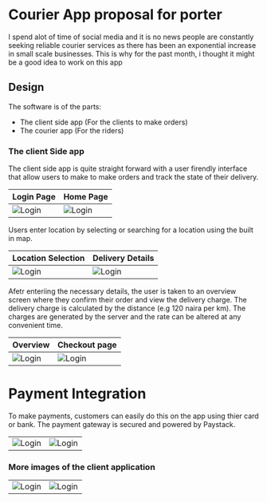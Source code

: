 # Courier App proposal for porter
I spend alot of time of social media and it is no news people are constantly seeking reliable courier services as there has been an exponential increase in small scale businesses. This is why for the past month, i thought it might be a good idea to work on this app

## Design
The software is of the parts:
- The client side app (For the clients to make orders)
- The courier app (For the riders)

### The client Side app
The client side app is quite straight forward with a user firendly interface that allow users to make to make orders and track the state of their delivery.  

|   Login Page    |  Home Page    |
|-------|------|
| ![Login](https://firebasestorage.googleapis.com/v0/b/delivery-client-5f214.appspot.com/o/Screenshot_20201213-172941.jpg?alt=media&token=e3f31878-efa4-4d3a-97bb-cd28f42956c2)      |   ![Login](https://firebasestorage.googleapis.com/v0/b/delivery-client-5f214.appspot.com/o/Screenshot_20201213-173015.jpg?alt=media&token=b8d0ef16-f806-4d6f-b354-80e4f9145a05)|




Users enter location by selecting or searching for a location using the built in map.

|   Location Selection    |  Delivery Details    |
|-------|------|
| ![Login](https://firebasestorage.googleapis.com/v0/b/delivery-client-5f214.appspot.com/o/Screenshot_20201213-173131.jpg?alt=media&token=22b99b40-5283-43d1-8fa4-7769b93a4883)      |   ![Login](https://firebasestorage.googleapis.com/v0/b/delivery-client-5f214.appspot.com/o/Screenshot_20201213-173212.jpg?alt=media&token=2afde939-8511-445e-90fa-9a9751ea5457)|


Afetr enteriing the necessary details, the user is taken to an overview screen where they confirm their order and view the delivery charge. The delivery charge is calculated by the distance (e.g 120 naira per km). The charges are generated by the server and the rate can be altered at any convenient time.

|   Overview    |  Checkout page    |
|-------|------|
| ![Login](https://firebasestorage.googleapis.com/v0/b/delivery-client-5f214.appspot.com/o/Screenshot_20201213-173246.jpg?alt=media&token=2277c3ca-c640-4ab6-9faa-ee8a5ddce7ea)      |   ![Login](https://firebasestorage.googleapis.com/v0/b/delivery-client-5f214.appspot.com/o/Screenshot_20201213-173257.jpg?alt=media&token=ee71497f-e882-45f1-b3dc-c9eb857e3e2c)|


# Payment Integration
To make payments, customers can easily do this on the app using thier card or bank. The payment gateway is secured and powered by Paystack.

|       |      |
|-------|------|
| ![Login](https://firebasestorage.googleapis.com/v0/b/delivery-client-5f214.appspot.com/o/Screenshot_20201213-173312.jpg?alt=media&token=b0900726-b0ed-4a5a-9ee6-72a90a023a21)      |   ![Login](https://firebasestorage.googleapis.com/v0/b/delivery-client-5f214.appspot.com/o/Screenshot_20201213-173324.jpg?alt=media&token=09d0bbaf-f988-4b05-98e0-f21cad2adc58)|

### More images of the client application

|       |      |
|-------|------|
| ![Login](https://firebasestorage.googleapis.com/v0/b/delivery-client-5f214.appspot.com/o/Screenshot_20201213-173025.jpg?alt=media&token=aa156ea8-56b5-4ccc-82c9-e78915bc28fc)      |   ![Login](https://firebasestorage.googleapis.com/v0/b/delivery-client-5f214.appspot.com/o/Screenshot_20201213-173341.jpg?alt=media&token=2a88ad2e-9041-4b29-8b66-641456188c2b)|